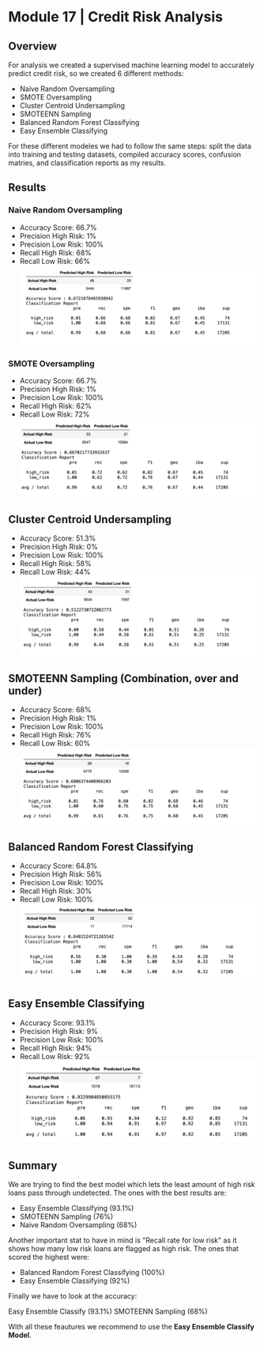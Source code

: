 # Module 17 |  Credit Risk Analysis


## Overview

For analysis we created a supervised machine learning model to accurately predict credit risk, so we created 6 different methods:

- Naive Random Oversampling
- SMOTE Oversampling
- Cluster Centroid Undersampling
- SMOTEENN Sampling
- Balanced Random Forest Classifying
- Easy Ensemble Classifying

For these different modeles we had to follow the same steps: split the data into training and testing datasets, compiled accuracy scores, confusion matries, and classification reports as my results.

## Results

### Naive Random Oversampling

- Accuracy Score: 66.7%
- Precision High Risk: 1%
- Precision Low Risk: 100%
- Recall High Risk: 68%
- Recall Low Risk: 66%
![Naive_Random_Oversampling.png](https://github.com/davescudero/Credit_Risk_Analysis/blob/main/Resources/Naive_Random_Oversampling.png)

### SMOTE Oversampling

- Accuracy Score: 66.7%
- Precision High Risk: 1%
- Precision Low Risk: 100%
- Recall High Risk: 62%
- Recall Low Risk: 72%
![smote_oversampling.png](https://github.com/davescudero/Credit_Risk_Analysis/blob/main/Resources/smote_oversampling.png)

## Cluster Centroid Undersampling

- Accuracy Score: 51.3%
- Precision High Risk: 0%
- Precision Low Risk: 100%
- Recall High Risk: 58%
- Recall Low Risk: 44%
![undersampling.png](https://github.com/davescudero/Credit_Risk_Analysis/blob/main/Resources/undersampling.png)

## SMOTEENN Sampling (Combination, over and under)

- Accuracy Score: 68%
- Precision High Risk: 1%
- Precision Low Risk: 100%
- Recall High Risk: 76%
- Recall Low Risk: 60%
![smoteen.png](https://github.com/davescudero/Credit_Risk_Analysis/blob/main/Resources/smoteen.png)

## Balanced Random Forest Classifying

- Accuracy Score: 64.8%
- Precision High Risk: 56%
- Precision Low Risk: 100%
- Recall High Risk: 30%
- Recall Low Risk: 100%
![random_forest.png](https://github.com/davescudero/Credit_Risk_Analysis/blob/main/Resources/random_forest.png)

## Easy Ensemble Classifying

- Accuracy Score: 93.1%
- Precision High Risk: 9%
- Precision Low Risk: 100%
- Recall High Risk: 94%
- Recall Low Risk: 92%
![easy_ensamble.png](https://github.com/davescudero/Credit_Risk_Analysis/blob/main/Resources/easy_ensamble.png)

## Summary

We are trying to find the best model which lets the least amount of high risk loans pass through undetected. The ones with the best results are:

- Easy Ensemble Classifying (93.1%)
- SMOTEENN Sampling (76%)
- Naive Random Oversampling (68%)

Another important stat to have in mind is "Recall rate for low risk" as it shows how many low risk loans are flagged as high risk. The ones that scored the highest were:

- Balanced Random Forest Classifying (100%)
- Easy Ensemble Classifying (92%)

Finally we have to look at the accuracy:

Easy Ensemble Classify (93.1%)
SMOTEENN Sampling (68%)

With all these feautures we recommend to use the **Easy Ensemble Classify Model**.
